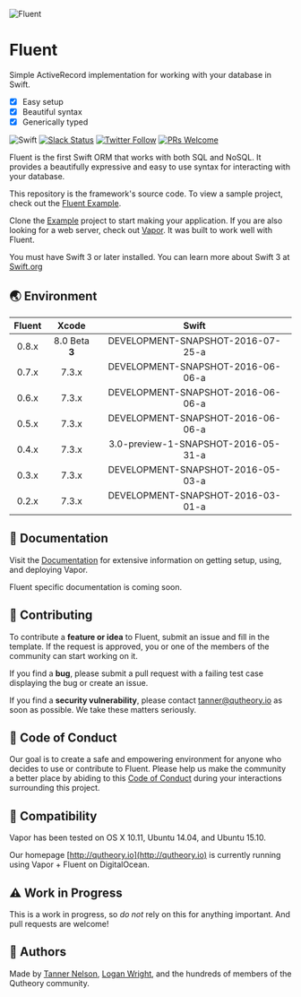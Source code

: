 ![Fluent](https://cloud.githubusercontent.com/assets/1342803/12735105/1bdfb1d0-c913-11e5-9b45-f7a6f7cba720.png)

# Fluent

Simple ActiveRecord implementation for working with your database in Swift.

- [x] Easy setup
- [x] Beautiful syntax
- [x] Generically typed

![Swift](https://camo.githubusercontent.com/0727f3687a1e263cac101c5387df41048641339c/68747470733a2f2f696d672e736869656c64732e696f2f62616467652f53776966742d332e302d6f72616e67652e7376673f7374796c653d666c6174)
[![Slack Status](http://qutheory.io:8001/badge.svg)](http://slack.qutheory.io)
[![Twitter Follow](https://img.shields.io/twitter/follow/shields_io.svg?style=social&label=Follow&maxAge=2592000)](https://twitter.com/qutheory)
[![PRs Welcome](https://img.shields.io/badge/prs-welcome-brightgreen.svg)](http://makeapullrequest.com)

Fluent is the first Swift ORM that works with both SQL and NoSQL. It provides a beautifully expressive and easy to use syntax for interacting with your database.

This repository is the framework's source code. To view a sample project, check out the [Fluent Example](https://github.com/vapor/fluent-example).

Clone the [Example](https://github.com/vapor/fluent-example) project to start making your application. If you are also looking for a web server, check out [Vapor](https://github.com/vapor/vapor). It was built to work well with Fluent.

You must have Swift 3 or later installed. You can learn more about Swift 3 at [Swift.org](http://swift.org)

## 🌏 Environment

|Fluent|Xcode|Swift|
|:-:|:-:|:-:|
|0.8.x|8.0 Beta **3**|DEVELOPMENT-SNAPSHOT-2016-07-25-a|
|0.7.x|7.3.x|DEVELOPMENT-SNAPSHOT-2016-06-06-a|
|0.6.x|7.3.x|DEVELOPMENT-SNAPSHOT-2016-06-06-a|
|0.5.x|7.3.x|DEVELOPMENT-SNAPSHOT-2016-06-06-a|
|0.4.x|7.3.x|3.0-preview-1-SNAPSHOT-2016-05-31-a|
|0.3.x|7.3.x|DEVELOPMENT-SNAPSHOT-2016-05-03-a|
|0.2.x|7.3.x|DEVELOPMENT-SNAPSHOT-2016-03-01-a|

## 📖 Documentation

Visit the [Documentation](http://docs.qutheory.io) for extensive information on getting setup, using, and deploying Vapor. 

Fluent specific documentation is coming soon.

## 🚀 Contributing

To contribute a **feature or idea** to Fluent, submit an issue and fill in the template. If the request is approved, you or one of the members of the community can start working on it.

If you find a **bug**, please submit a pull request with a failing test case displaying the bug or create an issue.

If you find a **security vulnerability**, please contact [tanner@qutheory.io](tanner@qutheory.io) as soon as possible. We take these matters seriously.

## 💙 Code of Conduct

Our goal is to create a safe and empowering environment for anyone who decides to use or contribute to Fluent. Please help us make the community a better place by abiding to this [Code of Conduct](https://github.com/vapor/vapor/blob/master/CODE_OF_CONDUCT.md) during your interactions surrounding this project. 

## 🔧 Compatibility

Vapor has been tested on OS X 10.11, Ubuntu 14.04, and Ubuntu 15.10. 

Our homepage [http://qutheory.io](http://qutheory.io) is currently running using Vapor + Fluent on DigitalOcean.

## ⚠️ Work in Progress

This is a work in progress, so *do not* rely on this for anything important. And pull requests are welcome!

## 👥 Authors

Made by [Tanner Nelson](https://twitter.com/tanner0101), [Logan Wright](https://twitter.com/logmaestro), and the hundreds of members of the Qutheory community.

